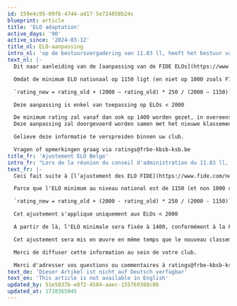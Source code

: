 ```yaml
---
id: 159e4c95-09f6-4744-ad17-5e724058b24c
blueprint: article
title: 'ELO adaptation'
active_days: '90'
active_since: '2024-03-12'
title_nl: ELO-aanpassing
intro_nl: 'op de bestuursvergadering van 11.03 ll, heeft het bestuur van KBSB unaniem beslist om op 1 april een aanpassing door te voeren van de nationale ELO ratings.'
text_nl: |-
  Dit naar aanleiding van de [aanpassing van de FIDE ELOs](https://www.fide.com/news/2831), en in overeenstemming met deze aanpassing.

  Omdat de minimum ELO nationaal op 1150 ligt (en niet op 1000 zoals FIDE) is de formule enigszins verschillend.

  `rating_new = rating_old + (2000 – rating_old) * 250 / (2000 – 1150)`

  Deze aanpassing is enkel van toepassing op ELOs < 2000

  De minimum rating zal vanaf dan ook op 1400 worden gezet, in overeenstemming met FIDE.
  Deze aanpassing zal doorgevoerd worden samen met het nieuwe klassement op 1 april.

  Gelieve deze informatie te verspreiden binnen uw club.

  Vragen of opmerkingen graag via ratings@frbe-kbsb-ksb.be
title_fr: 'Ajustement ELO Belge'
intro_fr: "Lors de la réunion du conseil d'administration du 11.03 ll, le conseil d'administration du FRBE a décidé à l'unanimité de mettre en œuvre un ajustement des ELO nationales le 1er avril."
text_fr: |-
  Ceci fait suite à [l’ajustement des ELO FIDE](https://www.fide.com/news/2831), et conformément à cet ajustement.

  Parce que l'ELO minimum au niveau national est de 1150 (et non 1000 comme la FIDE), la formule est légèrement différente. 

  `rating_new = rating_old + (2000 - rating_old) * 250 / (2000 - 1150)`

  Cet ajustement s'applique uniquement aux ELOs < 2000

  A partir de là, l'ELO minimale sera fixée à 1400, conformément à la FIDE. 

  Cet ajustement sera mis en œuvre en même temps que le nouveau classement le 1er avril. 

  Merci de diffuser cette information au sein de votre club.

  Merci d'adresser vos questions ou commentaires à ratings@frbe-kbsb-ksb.be
text_de: 'Dieser Artikel ist nicht auf Deutsch verfügbar'
text_en: 'This article is not available in English'
updated_by: 51e5037b-e8f2-4584-aaec-155769388c06
updated_at: 1710365945
---
```

